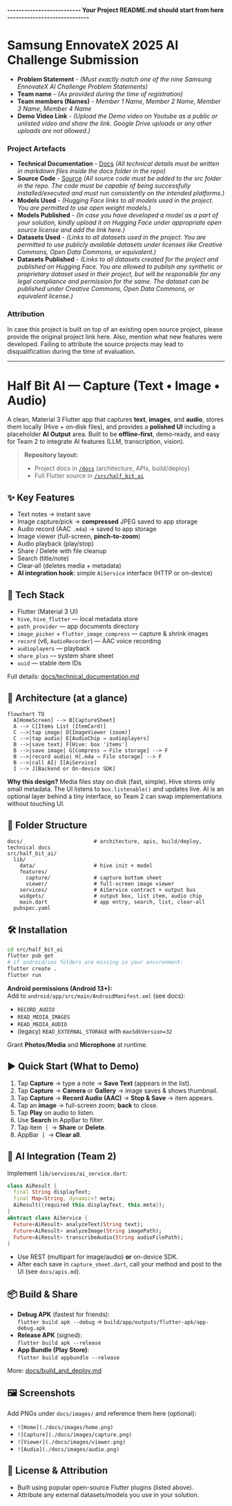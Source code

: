 **-------------------------- Your Project README.md should start from here -----------------------------**
# Samsung EnnovateX 2025 AI Challenge Submission
- **Problem Statement** - *(Must exactly match one of the nine Samsung EnnovateX AI Challenge Problem Statements)*
- **Team name** - *(As provided during the time of registration)*
- **Team members (Names)** - *Member 1 Name*, *Member 2 Name*, *Member 3 Name*, *Member 4 Name*
- **Demo Video Link** - *(Upload the Demo video on Youtube as a public or unlisted video and share the link. Google Drive uploads or any other uploads are not allowed.)*

### Project Artefacts
- **Technical Documentation** - [Docs](./docs) *(All technical details must be written in markdown files inside the docs folder in the repo)*
- **Source Code** - [Source](./src/half_bit_ai) *(All source code must be added to the src folder in the repo. The code must be capable of being successfully installed/executed and must run consistently on the intended platforms.)*
- **Models Used** - *(Hugging Face links to all models used in the project. You are permitted to use open weight models.)*
- **Models Published** - *(In case you have developed a model as a part of your solution, kindly upload it on Hugging Face under appropriate open source license and add the link here.)*
- **Datasets Used** - *(Links to all datasets used in the project. You are permitted to use publicly available datasets under licenses like Creative Commons, Open Data Commons, or equivalent.)*
- **Datasets Published** - *(Links to all datasets created for the project and published on Hugging Face. You are allowed to publish any synthetic or proprietary dataset used in their project, but will be responsible for any legal compliance and permission for the same. The dataset can be published under Creative Commons, Open Data Commons, or equivalent license.)*

### Attribution
In case this project is built on top of an existing open source project, please provide the original project link here. Also, mention what new features were developed. Failing to attribute the source projects may lead to disqualification during the time of evaluation.

---

# Half Bit AI — Capture (Text • Image • Audio)

A clean, Material 3 Flutter app that captures **text**, **images**, and **audio**, stores them locally (Hive + on‑disk files), and provides a **polished UI** including a placeholder **AI Output** area. Built to be **offline‑first**, demo‑ready, and easy for Team 2 to integrate AI features (LLM, transcription, vision).

> **Repository layout:**  
> - Project docs in [`/docs`](./docs) (architecture, APIs, build/deploy)  
> - Full Flutter source in [`/src/half_bit_ai`](./src/half_bit_ai)

## ✨ Key Features
- Text notes → instant save
- Image capture/pick → **compressed** JPEG saved to app storage
- Audio record (AAC `.m4a`) → saved to app storage
- Image viewer (full-screen, **pinch‑to‑zoom**)
- Audio playback (play/stop)
- Share / Delete with file cleanup
- Search (title/note)
- Clear‑all (deletes media + metadata)
- **AI integration hook**: simple `AiService` interface (HTTP or on-device)

## 🧱 Tech Stack
- Flutter (Material 3 UI)
- `hive`, `hive_flutter` — local metadata store
- `path_provider` — app documents directory
- `image_picker` + `flutter_image_compress` — capture & shrink images
- `record` (v6, `AudioRecorder`) — AAC voice recording
- `audioplayers` — playback
- `share_plus` — system share sheet
- `uuid` — stable item IDs

Full details: [docs/technical_documentation.md](./docs/technical_documentation.md)

## 🧭 Architecture (at a glance)

```mermaid
flowchart TD
  A[HomeScreen] --> B[CaptureSheet]
  A --> C[Items List (ItemCard)]
  C -->|tap image| D[ImageViewer (zoom)]
  C -->|tap audio| E[AudioChip → audioplayers]
  B -->|save text| F[Hive: box 'items']
  B -->|save image| G[Compress → File storage] --> F
  B -->|record audio| H[.m4a → File storage] --> F
  B -->|call AI| I[AiService]
  I --> J[Backend or On‑device SDK]
```

**Why this design?** Media files stay on disk (fast, simple). Hive stores only small metadata. The UI listens to `box.listenable()` and updates live. AI is an optional layer behind a tiny interface, so Team 2 can swap implementations without touching UI.

## 📂 Folder Structure
```
docs/                       # architecture, apis, build/deploy, technical docs
src/half_bit_ai/
  lib/
    data/                   # hive init + model
    features/
      capture/              # capture bottom sheet
      viewer/               # full-screen image viewer
    services/               # AiService contract + output bus
    widgets/                # output box, list item, audio chip
    main.dart               # app entry, search, list, clear-all
  pubspec.yaml
```

## 🛠 Installation
```bash
cd src/half_bit_ai
flutter pub get
# if android/ios folders are missing in your environment:
flutter create .
flutter run
```

**Android permissions (Android 13+):**  
Add to `android/app/src/main/AndroidManifest.xml` (see docs):
- `RECORD_AUDIO`
- `READ_MEDIA_IMAGES`
- `READ_MEDIA_AUDIO`
- (legacy) `READ_EXTERNAL_STORAGE` with `maxSdkVersion=32`

Grant **Photos/Media** and **Microphone** at runtime.

## ▶️ Quick Start (What to Demo)
1. Tap **Capture** → type a note → **Save Text** (appears in the list).  
2. Tap **Capture** → **Camera** or **Gallery** → image saves & shows thumbnail.  
3. Tap **Capture** → **Record Audio (AAC)** → **Stop & Save** → item appears.  
4. Tap an **image** → full-screen zoom; **back** to close.  
5. Tap **Play** on audio to listen.  
6. Use **Search** in AppBar to filter.  
7. Tap item **⋮** → **Share** or **Delete**.  
8. AppBar **⋮** → **Clear all**.

## 🤝 AI Integration (Team 2)
Implement `lib/services/ai_service.dart`:

```dart
class AiResult {
  final String displayText;
  final Map<String, dynamic>? meta;
  AiResult({required this.displayText, this.meta});
}
abstract class AiService {
  Future<AiResult> analyzeText(String text);
  Future<AiResult> analyzeImage(String imagePath);
  Future<AiResult> transcribeAudio(String audioFilePath);
}
```

- Use REST (multipart for image/audio) **or** on-device SDK.  
- After each save in `capture_sheet.dart`, call your method and post to the UI (see `docs/apis.md`).

## 📦 Build & Share
- **Debug APK** (fastest for friends):  
  `flutter build apk --debug` → `build/app/outputs/flutter-apk/app-debug.apk`
- **Release APK** (signed):  
  `flutter build apk --release`
- **App Bundle (Play Store)**:  
  `flutter build appbundle --release`

More: [docs/build_and_deploy.md](./docs/build_and_deploy.md)

## 🖼 Screenshots
Add PNGs under `docs/images/` and reference them here (optional):
- `![Home](./docs/images/home.png)`
- `![Capture](./docs/images/capture.png)`
- `![Viewer](./docs/images/viewer.png)`
- `![Audio](./docs/images/audio.png)`

## 📜 License & Attribution
- Built using popular open-source Flutter plugins (listed above).  
- Attribute any external datasets/models you use in your solution.
